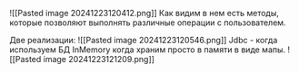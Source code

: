![[Pasted image 20241223120412.png]]
Как видим в нем есть методы, которые позволяют выполнять различные операции с пользователем.

Две реализации:
![[Pasted image 20241223120546.png]]
Jdbc - когда используем БД
InMemory когда храним просто в памяти в виде мапы. 
![[Pasted image 20241223121209.png]]
